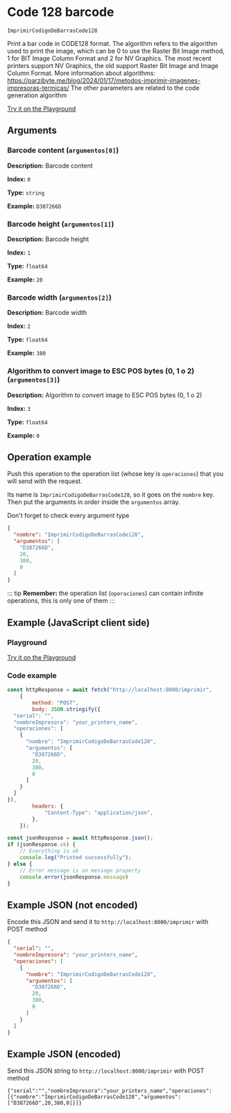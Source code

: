 # Code 128 barcode

`ImprimirCodigoDeBarrasCode128`

Print a bar code in CODE128 format. The algorithm refers to the algorithm used to print the image, which can be 0 to use the Raster Bit Image method, 1 for BIT Image Column Format and 2 for NV Graphics. The most recent printers support NV Graphics, the old support Raster Bit Image and Image Column Format. More information about algorithms: https://parzibyte.me/blog/2024/01/17/metodos-imprimir-imagenes-impresoras-termicas/ The other parameters are related to the code generation algorithm







[Try it on the Playground](../playground.md?operacion=ImprimirCodigoDeBarrasCode128)

## Arguments
### Barcode content (`argumentos[0]`)



**Description:** Barcode content

**Index:** `0`

**Type:** `string`

**Example:** `D387266D`

### Barcode height (`argumentos[1]`)



**Description:** Barcode height

**Index:** `1`

**Type:** `float64`

**Example:** `20`

### Barcode width (`argumentos[2]`)



**Description:** Barcode width

**Index:** `2`

**Type:** `float64`

**Example:** `380`

### Algorithm to convert image to ESC POS bytes (0, 1 o 2) (`argumentos[3]`)



**Description:** Algorithm to convert image to ESC POS bytes (0, 1 o 2)

**Index:** `3`

**Type:** `float64`

**Example:** `0`

## Operation example


Push this operation to the operation list (whose key is `operaciones`) that you will send with the request.

Its name is `ImprimirCodigoDeBarrasCode128`, so it goes on the `nombre` key. Then put the arguments in order
inside the `argumentos` array.

Don't forget to check every argument type



```json
{
  "nombre": "ImprimirCodigoDeBarrasCode128",
  "argumentos": [
    "D387266D",
    20,
    380,
    0
  ]
}
```

::: tip
**Remember:** the operation list (`operaciones`) can contain infinite operations, this is only one of them
:::

## Example (JavaScript client side)

### Playground
[Try it on the Playground](../playground.md?operacion=ImprimirCodigoDeBarrasCode128)

<Playground nombreOperacion="ImprimirCodigoDeBarrasCode128" :ocultarOperacionesDisponibles="true"/>

### Code example
```js
const httpResponse = await fetch("http://localhost:8000/imprimir",
    {
        method: "POST",
        body: JSON.stringify({
  "serial": "",
  "nombreImpresora": "your_printers_name",
  "operaciones": [
    {
      "nombre": "ImprimirCodigoDeBarrasCode128",
      "argumentos": [
        "D387266D",
        20,
        380,
        0
      ]
    }
  ]
}),
        headers: {
            "Content-Type": "application/json",
        },
    });

const jsonResponse = await httpResponse.json();
if (jsonResponse.ok) {
    // Everything is ok
    console.log("Printed successfully");
} else {
    // Error message is on message property
    console.error(jsonResponse.message)
}
```

## Example JSON (not encoded)

Encode this JSON and send it to `http://localhost:8000/imprimir` with POST method

```json
{
  "serial": "",
  "nombreImpresora": "your_printers_name",
  "operaciones": [
    {
      "nombre": "ImprimirCodigoDeBarrasCode128",
      "argumentos": [
        "D387266D",
        20,
        380,
        0
      ]
    }
  ]
}
```

## Example JSON (encoded)

Send this JSON string to `http://localhost:8000/imprimir` with POST method

```
{"serial":"","nombreImpresora":"your_printers_name","operaciones":[{"nombre":"ImprimirCodigoDeBarrasCode128","argumentos":["D387266D",20,380,0]}]}
```
